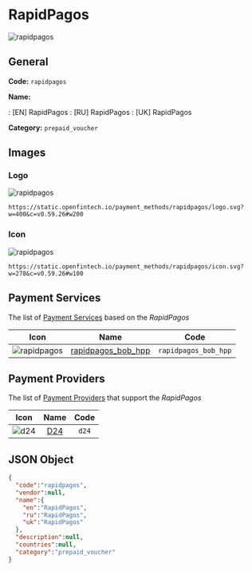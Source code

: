 
# RapidPagos 
![rapidpagos](https://static.openfintech.io/payment_methods/rapidpagos/logo.svg?w=400&c=v0.59.26#w200)  

## General 
**Code:** `rapidpagos` 
 
**Name:** 
 
:	[EN] RapidPagos 
:	[RU] RapidPagos 
:	[UK] RapidPagos 
 
**Category:** `prepaid_voucher` 
 

## Images 

### Logo 
![rapidpagos](https://static.openfintech.io/payment_methods/rapidpagos/logo.svg?w=400&c=v0.59.26#w200)  

```
https://static.openfintech.io/payment_methods/rapidpagos/logo.svg?w=400&c=v0.59.26#w200
```  

### Icon 
![rapidpagos](https://static.openfintech.io/payment_methods/rapidpagos/icon.svg?w=278&c=v0.59.26#w100)  

```
https://static.openfintech.io/payment_methods/rapidpagos/icon.svg?w=278&c=v0.59.26#w100
```  

## Payment Services 
 
The list of [Payment Services](/payment-services/) based on the _RapidPagos_ 

|Icon|Name|Code| 
|:---:|:---:|:---:| 
|![rapidpagos](https://static.openfintech.io/payment_methods/rapidpagos/icon.svg?w=278&c=v0.59.26#w100) |[rapidpagos_bob_hpp](/payment-services/rapidpagos_bob_hpp/)|`rapidpagos_bob_hpp`| 
 

## Payment Providers 
 
The list of [Payment Providers](/payment-providers/) that support the _RapidPagos_ 

|Icon|Name|Code| 
|:---:|:---:|:---:| 
|![d24](https://static.openfintech.io/payment_providers/d24/icon.svg?w=278&c=v0.59.26#w100) |[D24](/payment-providers/d24/)|`d24`| 
 

## JSON Object 

```json
{
  "code":"rapidpagos",
  "vendor":null,
  "name":{
    "en":"RapidPagos",
    "ru":"RapidPagos",
    "uk":"RapidPagos"
  },
  "description":null,
  "countries":null,
  "category":"prepaid_voucher"
}
```  
